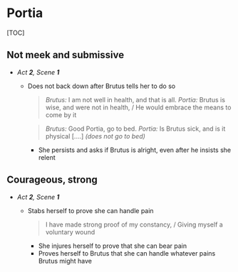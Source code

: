 <meta name="viewport" content="width=device-width, initial-scale=1"><style>body {width: 90%} .markdown-body blockquote {margin-bottom: 3px} .markdown-body li>p {margin-top: 3px; margin-bottom: 3px;}</style>

# Portia
[TOC]

## Not meek and submissive
- *Act __2__, Scene __1__*
	- Does not back down after Brutus tells her to do so

		> _Brutus:_ I am not well in health, and that is all.
		> _Portia:_ Brutus is wise, and were not in health, / He would embrace the means to come by it

		> _Brutus:_ Good Portia, go to bed.
		> _Portia:_ Is Brutus sick, and is it physical [....] _(does not go to bed)_

		- She persists and asks if Brutus is alright, even after he insists she relent


## Courageous, strong
- *Act __2__, Scene __1__*
	- Stabs herself to prove she can handle pain

		> I have made strong proof of my constancy, / Giving myself a voluntary wound

		- She injures herself to prove that she can bear pain
		- Proves herself to Brutus that she can handle whatever pains Brutus might have